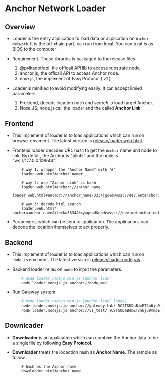 # Anchor Network Loader

## Overview

- Loader is the entry application to load data or application on `Anchor Network`. It is the off-chain part, can run from local. You can treat is as BIOS to the computer.

- Requirement. These libraries is packaged to the release files.

    1. @polkadot/api, the officail API lib to access substrate node.
    2. anchor.js, the officail API to access Anchor node.
    3. easy.js, the implement of Easy Protocol ( v1 ).

- Loader is minified to avoid modifying easily. It can accept limied parameters.

    1. Frontend, decode location *hash* and *search* to load target Anchor.
    2. Node.JS, node.js call the loader and the called **Anchor Link**.

## Frontend

- This implement of loader is to load applications which can run on browser enviment. The latest version is [release/loader.web.html](release/loader.web.html).

- Frontend loader decodes URL hash to get the `Anchor` name and node to link. By defalt, the Anchor is "plinth" and the node is "ws://127.0.0.1:9944".

    ```SHELL
        # way 1: wrapper the "Anchor Name" with "#"
        loader.web.html#anchor_name#

        # way 2: use "Anchor Link" as hash
        loader.web.html#anchor://anchor_name
        loader.web.html#anchor://anchor_name/3334|good@wss://dev.metanchor.net

        # way 3: decode html search
        loader.web.html?anchor=anchor_name&block=3334&key=good&node=wss://dev.metanchor.net&network=anchor
    ```

- Parameters, which can be sent to application. The applications can decode the location themselves to act properly.

## Backend

- This implement of loader is to load applications which can run on `node.js` enviment. The latest version is [release/loader.nodejs.js](release/loader.nodejs.js).

- Backend loader relies on `node` to input the parameters.

    ```BASH
        # node loader_nodejs.min.js [anchor link]
        node loader.nodejs.js anchor://node_me/
    ```

- Run Gateway system

    ```BASH
        # node loader_nodejs.min.js [anchor link] [node]
        node loader.nodejs.js anchor://gateway_hub/ 5CSTSUDaBdmET2n6ju9mmpEKwFVqaFtmB8YdB23GMYCJSgmw 8001
        node loader.nodejs.js anchor://vs_test/ 5CSTSUDaBdmET2n6ju9mmpEKwFVqaFtmB8YdB23GMYCJSgmw 4405
    ```

## Downloader

- **Downloader** is an application which can combine the Anchor data to be a single file by following **Easy Protocol**.

- **Downloader** treats the locaction hash as **Anchor Name**. The sample as follow.

    ```Shell
        # hash as the Anchor name
        downloader.html#anchor_name
    ```
